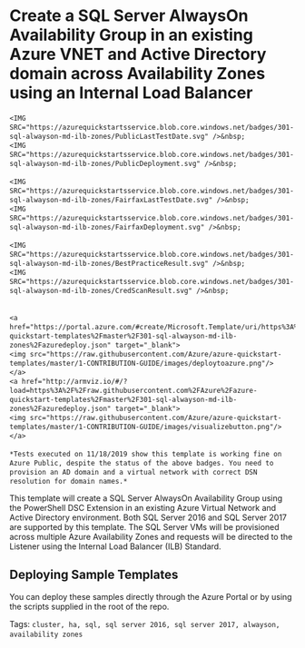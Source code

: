 # Create a SQL Server AlwaysOn Availability Group in an existing Azure VNET and Active Directory domain across Availability Zones using an Internal Load Balancer

    <IMG SRC="https://azurequickstartsservice.blob.core.windows.net/badges/301-sql-alwayson-md-ilb-zones/PublicLastTestDate.svg" />&nbsp;
    <IMG SRC="https://azurequickstartsservice.blob.core.windows.net/badges/301-sql-alwayson-md-ilb-zones/PublicDeployment.svg" />&nbsp;

    <IMG SRC="https://azurequickstartsservice.blob.core.windows.net/badges/301-sql-alwayson-md-ilb-zones/FairfaxLastTestDate.svg" />&nbsp;
    <IMG SRC="https://azurequickstartsservice.blob.core.windows.net/badges/301-sql-alwayson-md-ilb-zones/FairfaxDeployment.svg" />&nbsp;
    
    <IMG SRC="https://azurequickstartsservice.blob.core.windows.net/badges/301-sql-alwayson-md-ilb-zones/BestPracticeResult.svg" />&nbsp;
    <IMG SRC="https://azurequickstartsservice.blob.core.windows.net/badges/301-sql-alwayson-md-ilb-zones/CredScanResult.svg" />&nbsp;
    
    
    <a href="https://portal.azure.com/#create/Microsoft.Template/uri/https%3A%2F%2Fraw.githubusercontent.com%2FAzure%2Fazure-quickstart-templates%2Fmaster%2F301-sql-alwayson-md-ilb-zones%2Fazuredeploy.json" target="_blank">
    <img src="https://raw.githubusercontent.com/Azure/azure-quickstart-templates/master/1-CONTRIBUTION-GUIDE/images/deploytoazure.png"/>
    </a>
    <a href="http://armviz.io/#/?load=https%3A%2F%2Fraw.githubusercontent.com%2FAzure%2Fazure-quickstart-templates%2Fmaster%2F301-sql-alwayson-md-ilb-zones%2Fazuredeploy.json" target="_blank">
    <img src="https://raw.githubusercontent.com/Azure/azure-quickstart-templates/master/1-CONTRIBUTION-GUIDE/images/visualizebutton.png"/>
    </a>
    
    *Tests executed on 11/18/2019 show this template is working fine on Azure Public, despite the status of the above badges. You need to provision an AD domain and a virtual network with correct DSN resolution for domain names.*

This template will create a SQL Server AlwaysOn Availability Group using the PowerShell DSC Extension in an existing Azure Virtual Network and Active Directory environment. Both SQL Server 2016 and SQL Server 2017 are supported by this template. The SQL Server VMs will be provisioned across multiple Azure Availability Zones and requests will be directed to the Listener using the Internal Load Balancer (ILB) Standard.

## Deploying Sample Templates

You can deploy these samples directly through the Azure Portal or by using the scripts supplied in the root of the repo.

Tags: ``cluster, ha, sql, sql server 2016, sql server 2017, alwayson, availability zones``
